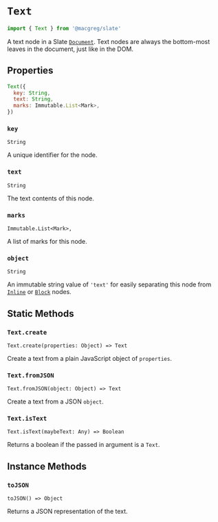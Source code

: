 # `Text`

```js
import { Text } from '@macgreg/slate'
```

A text node in a Slate [`Document`](./document.md). Text nodes are always the bottom-most leaves in the document, just like in the DOM.

## Properties

```js
Text({
  key: String,
  text: String,
  marks: Immutable.List<Mark>,
})
```

### `key`

`String`

A unique identifier for the node.

### `text`

`String`

The text contents of this node.

### `marks`

`Immutable.List<Mark>,`

A list of marks for this node.

### `object`

`String`

An immutable string value of `'text'` for easily separating this node from [`Inline`](./inline.md) or [`Block`](./block.md) nodes.

## Static Methods

### `Text.create`

`Text.create(properties: Object) => Text`

Create a text from a plain JavaScript object of `properties`.

### `Text.fromJSON`

`Text.fromJSON(object: Object) => Text`

Create a text from a JSON `object`.

### `Text.isText`

`Text.isText(maybeText: Any) => Boolean`

Returns a boolean if the passed in argument is a `Text`.

## Instance Methods

### `toJSON`

`toJSON() => Object`

Returns a JSON representation of the text.
